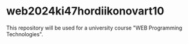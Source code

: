# web2024ki47hordiikonovart10
This repository will be used for a university course "WEB Programming Technologies".
